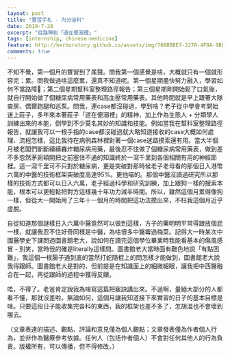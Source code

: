 ```yaml
---
layout: post
title: "實習手札 - 內分泌科"
date: 2019-7-28
excerpt: "從路障到「道在便溺裡」"
tags: [internship, chinese-medicine]
feature: http://herboratory.github.io/assets/img/76BB8BE7-2278-4F8A-9B8D-D630AA6E3C20.jpeg
comments: true
---
```


不知不覺，第一個月的實習到了尾聲。問我第一個感覺是啥，大概就只有一個就形容完：累。問我做過啥這麼累，還真不知道呢。第一個星期盡快努力融入，學習如何不當路障🚧；第二個星期幫科室整理路徑報告；第三個星期剛開始鬆了口氣後，就自行開始做了個糖尿病常用藥表和高血壓常用藥表。其他時間就是早上跟著大隊查房、偶爾跑腿和巡泵。問我，連case都沒碰過，學到啥？老子從中學會考開始迷上莊子，多年來本著莊子「道在便溺裡」的精神，加上作為生態人 + 分類學人訓練出來的本能，倒學到不少莫名其妙的知識和技能。例如當我在幫科室整理路徑報告，就讓我可以一根手指的case都沒碰過就大略知道接收的case大概如何處理、流程怎樣，這比我待在病例森林裡對著一個case迷路摸索還有用。當大半個月被老闆們斷斷續續轟炸糖尿病用藥，最後忍不住做了個糖尿病常用藥表，做到差不多忽然茅廁頓開把之前塞住不通的知識終於一瀉千里到各個相關有用的神經節裡。這一瀉千里可不只對於糖尿病，更是突破對那時候老子老母看的那個日入港幣六萬的中醫的技術框架突破度高達95%。更他喵的。那個中醫沒讀過研究所以那樣的技術方式都可以日入六萬，老子經過科學和研究訓練，加上跟狗一樣的搜索本能，根本可以更輕鬆把對方這樣幾十年功力減半時間。所以，雖然這個月累得像狗一樣，但從大一開始用了三年十一個月的時間把這功法摸出來，不枉我這個月近乎虛脫。

自從知道那個謎樣日入六萬中醫竟然可以做到這樣，方子的藥明明平常得跟放個屁一樣，就讓我忍不住好奇同樣是中醫，為啥很多中醫霉過梅菜。記得大一時某次中國醫學史下課問過圖書館老大，說如何在讀完這個學位畢業時我能看基本的傷風感冒 - 別笑，當時我的確是literally這樣問。圖書館老大當時面有難色地說「有點困難」，我這個一根腸子通到底的當然打蛇隨棍上的問怎樣才能做到，圖書館老大說我得跟師。圖書館老大是對的，但前提是在知識面上的細微細眼，讓我把中西醫融合在一起，再從跟師的過程中獲得反饋。

唔，不得了。老爸肯定說我為啥寫這篇把竅訣講出來。不過啊，量絕大部分的人都看不懂，那就沒差啦。無論如何，這個月讓我知道接下來實習的日子的基本目標是啥。只要這段日子能收集完各科的東西，我的框架也差不多了，怎胡混也不會壞到哪去。

（文章表達的描述、觀點、評論和意見僅為個人觀點；文章發表僅為作者個人行為，並非作為醫療參考依據。任何人（包括作者個人）不會對任何其他人的行為負責。版權所有，可以傳播，但不得修改。）
